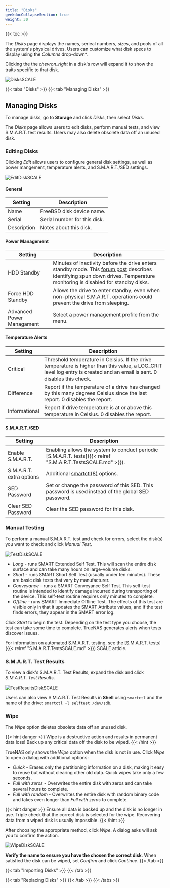 ```yaml
---
title: "Disks"
geekdocCollapseSection: true
weight: 30
---
```


{{< toc >}}

The *Disks* page displays the names, serieal numbers, sizes, and pools of all the system's physical drives. Users can customize what disk specs to display using the *Columns* drop-down*.

Clicking the the <i class="material-icons" aria-hidden="true" title="Expand">chevron_right</i> in a disk's row will expand it to show the traits specific to that disk.

![DisksSCALE](/images/SCALE/DisksSCALE.png "Disks")

{{< tabs "Disks" >}}
{{< tab "Managing Disks" >}}
## Managing Disks

To manage disks, go to **Storage** and click *Disks*, then select *Disks*.

The *Disks* page allows users to edit disks, perform manual tests, and view S.M.A.R.T. test results. Users may also delete obsolete data off an unused disk.

### Editing Disks

Clicking *Edit* allows users to configure general disk settings, as well as power mangement, temperature alerts, and S.M.A.R.T./SED settings.

![EditDiskSCALE](/images/SCALE/EditDiskSCALE.png "Edit Disks")

#### General

| Setting | Description |
|---------|-------------|
| Name | FreeBSD disk device name. |
| Serial | Serial number for this disk. |
| Description | Notes about this disk. |

#### Power Management

| Setting | Description |
|---------|-------------|
| HDD Standby | Minutes of inactivity before the drive enters standby mode. This [forum post](https://forums.freenas.org/index.php?threads/how-to-find-out-if-a-drive-is-spinning-down-properly.2068/) describes identifying spun down drives. Temperature monitoring is disabled for standby disks. |
| Force HDD Standby | Allows the drive to enter standby, even when non-physical S.M.A.R.T. operations could prevent the drive from sleeping. |
| Advanced Power Managament | Select a power management profile from the menu. |

#### Temperature Alerts

| Setting | Description |
|---------|-------------|
| Critical | Threshold temperature in Celsius. If the drive temperature is higher than this value, a LOG_CRIT level log entry is created and an email is sent. 0 disables this check. |
| Difference | Report if the temperature of a drive has changed by this many degrees Celsius since the last report. 0 disables the report. |
| Informational | Report if drive temperature is at or above this temperature in Celsius. 0 disables the report. |

#### S.M.A.R.T./SED

| Setting | Description |
|---------|-------------|
| Enable S.M.A.R.T. | Enabling allows the system to conduct periodic [S.M.A.R.T. tests]({{< relref "S.M.A.R.T.TestsSCALE.md" >}}). |
| S.M.A.R.T. extra options | Additional [smartctl(8)](https://www.smartmontools.org/browser/trunk/smartmontools/smartctl.8.in) options. |
| SED Password | Set or change the password of this SED. This password is used instead of the global SED password. |
| Clear SED Password | Clear the SED password for this disk. |

### Manual Testing

To perform a manual S.M.A.R.T. test and check for errors, select the disk(s) you want to check and click *Manual Test*. 

![TestDiskSCALE](/images/SCALE/TestDiskSCALE.png "Test Disks")

* *Long* - runs SMART Extended Self Test. This will scan the entire disk surface and can take many hours on large-volume disks.
* *Short* - runs SMART Short Self Test (usually under ten minutes). These are basic disk tests that vary by manufacturer.
* *Conveyance* - runs a SMART Conveyance Self Test.
  This self-test routine is intended to identify damage incurred during transporting of the device.
  This self-test routine requires only minutes to complete.
* *Offline* - runs SMART Immediate Offline Test. The effects of this test are visible only in that it updates the SMART Attribute values, and if the test finds errors, they appear in the SMART error log.

Click *Start* to begin the test. Depending on the test type you choose, the test can take some time to complete. TrueNAS generates alerts when tests discover issues.

For information on automated S.M.A.R.T. testing, see the [S.M.A.R.T. tests]({{< relref "S.M.A.R.T.TestsSCALE.md" >}}) SCALE article.

### S.M.A.R.T. Test Results

To view a disk's S.M.A.R.T. Test Results, expand the disk and click *S.M.A.R.T. Test Results*.

![TestResultsDiskSCALE](/images/SCALE/TestResultsDiskSCALE.png "Disk S.M.A.R.T. Test Results")

Users can also view S.M.A.R.T. Test Results in **Shell** using `smartctl` and the name of the drive: `smartctl -l selftest /dev/sdb`.

### Wipe

The *Wipe* option deletes obsolete data off an unused disk.

{{< hint danger >}}
Wipe is a destructive action and results in permanent data loss!
Back up any critical data off the disk to be wiped.
{{< /hint >}}

TrueNAS only shows the *Wipe* option when the disk is not in use.
Click *Wipe* to open a dialog with additional options:

* *Quick* - Erases only the partitioning information on a disk, making it easy to reuse but without clearing other old data. Quick wipes take only a few seconds.
* *Full with zeros* - Overwrites the entire disk with zeros and can take several hours to complete.
* *Full with random* - Overwrites the entire disk with random binary code and takes even longer than *Full with zeros* to complete.

{{< hint danger >}}
Ensure all data is backed up and the disk is no longer in use.
Triple check that the correct disk is selected for the wipe.
Recovering data from a wiped disk is usually impossible.
{{< /hint >}}

After choosing the appropriate method, click *Wipe*.
A dialog asks will ask you to confirm the action.

![WipeDiskSCALE](/images/SCALE/WipeDiskSCALE.png "Wipe Disk Confirmation")

**Verify the name to ensure you have the chosen the correct disk**.
When satisfied the disk can be wiped, set *Confirm* and click *Continue*.
{{< /tab >}}

{{< tab "Importing Disks" >}}
{{< /tab >}}

{{< tab "Replacing Disks" >}}
{{< /tab >}}
{{< /tabs >}}


